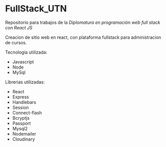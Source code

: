 # FullStack_UTN

Repositorio para trabajos de la _Diplomatura en programación web full stack con React JS_

Creacion de sitio web en react, con plataforma fullstack para administracion de cursos.

Tecnologia utilizada:
- Javascript
- Node
- MySql

Librerias utilizadas:
- React
- Express
- Handlebars
- Session
- Connect-flash
- Bcryptjs
- Passport
- Mysql2
- Nodemailer
- Cloudinary

